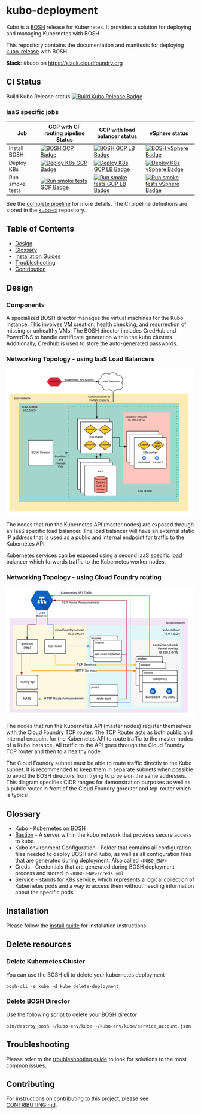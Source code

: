 # kubo-deployment

Kubo is a [BOSH](https://bosh.io/) release for Kubernetes. It provides a solution for deploying and managing Kubernetes with BOSH

This repository contains the documentation and manifests for deploying [kubo-release](https://github.com/cloudfoundry-incubator/kubo-release) with BOSH.


**Slack**: #kubo on https://slack.cloudfoundry.org

## CI Status

Build Kubo Release status [![Build Kubo Release Badge](https://ci.kubo.sh/api/v1/teams/main/pipelines/kubo-deployment/jobs/build-kubo-release/badge)](https://ci.kubo.sh/teams/main/pipelines/kubo-deployment)

### IaaS specific jobs

| Job | GCP with CF routing pipeline Status |GCP with load balancer status|vSphere status|
|---------|--------|--------|--------|
| Install BOSH | [![BOSH GCP Badge](https://ci.kubo.sh/api/v1/teams/main/pipelines/kubo-deployment/jobs/install-bosh-gcp/badge)](https://ci.kubo.sh/teams/main/pipelines/kubo-deployment) | [![BOSH GCP LB Badge](https://ci.kubo.sh/api/v1/teams/main/pipelines/kubo-deployment/jobs/install-bosh-gcp-lb/badge)](https://ci.kubo.sh/teams/main/pipelines/kubo-deployment) | [![BOSH vSphere Badge](https://ci.kubo.sh/api/v1/teams/main/pipelines/kubo-deployment/jobs/install-bosh-vsphere/badge)](https://ci.kubo.sh/teams/main/pipelines/kubo-deployment) |
| Deploy K8s | [![Deploy K8s GCP Badge](https://ci.kubo.sh/api/v1/teams/main/pipelines/kubo-deployment/jobs/deploy-k8s-gcp/badge)](https://ci.kubo.sh/teams/main/pipelines/kubo-deployment) | [![Deploy K8s GCP LB Badge](https://ci.kubo.sh/api/v1/teams/main/pipelines/kubo-deployment/jobs/deploy-k8s-gcp-lb/badge)](https://ci.kubo.sh/teams/main/pipelines/kubo-deployment) | [![Deploy K8s vSphere Badge](https://ci.kubo.sh/api/v1/teams/main/pipelines/kubo-deployment/jobs/deploy-k8s-vsphere/badge)](https://ci.kubo.sh/teams/main/pipelines/kubo-deployment) |
| Run smoke tests | [![Run smoke tests GCP Badge](https://ci.kubo.sh/api/v1/teams/main/pipelines/kubo-deployment/jobs/run-k8s-integration-tests-gcp/badge)](https://ci.kubo.sh/teams/main/pipelines/kubo-deployment) | [![Run smoke tests GCP LB Badge](https://ci.kubo.sh/api/v1/teams/main/pipelines/kubo-deployment/jobs/run-k8s-integration-tests-gcp-lb/badge)](https://ci.kubo.sh/teams/main/pipelines/kubo-deployment) | [![Run smoke tests vSphere Badge](https://ci.kubo.sh/api/v1/teams/main/pipelines/kubo-deployment/jobs/run-k8s-integration-tests-vsphere/badge)](https://ci.kubo.sh/teams/main/pipelines/kubo-deployment) |

See the [complete pipeline](https://ci.kubo.sh/teams/main/pipelines/kubo-deployment) for more details. The CI pipeline definitions are stored in the [kubo-ci](https://github.com/pivotal-cf-experimental/kubo-ci) repository.

## Table of Contents

- [Design](#design)
- [Glossary](#glossary)
- [Installation Guides](#installation)
- [Troubleshooting](#troubleshooting)
- [Contribution](#contributing)

## Design

### Components

A specialized BOSH director manages the virtual machines for the Kubo instance. This involves VM creation, health checking, and resurrection of missing or unhealthy VMs. The BOSH director includes CredHub and PowerDNS to handle certificate generation within the kubo clusters. Additionally, Credhub is used to store the auto-generated passwords.

### Networking Topology - using IaaS Load Balancers

![Diagram describing how traffic is routed to Kubo](docs/images/kubo-network.png)

The nodes that run the Kubernetes API (master nodes) are exposed through an IaaS specific load balancer. The load balancer will have an external static IP address that is used as a public and internal endpoint for traffic to the Kubernetes API.

Kubernetes services can be exposed using a second IaaS specific load balancer which forwards traffic to the Kubernetes worker nodes.

### Networking Topology - using Cloud Foundry routing

![Diagram describing how traffic is routed to Kubo using CF](docs/images/kubo-network-cf.png)

The nodes that run the Kubernetes API (master nodes) register themselves with the Cloud Foundry TCP router. The TCP Router acts as both public and internal endpoint for the Kubernetes API to route traffic to the master nodes of a Kubo instance. All traffic to the API goes through the Cloud Foundry TCP router and then to a healthy node. 

The Cloud Foundry subnet must be able to route traffic directly to the Kubo subnet. It is recommended to keep them in separate subnets when possible to avoid the BOSH directors from trying to provision the same addresses. This diagram specifies CIDR ranges for demonstration purposes as well as a public router in front of the Cloud Foundry gorouter and tcp-router which is typical.

## Glossary

- Kubo - Kubernetes on BOSH
- [Bastion](https://en.wikipedia.org/wiki/Jump_server) - A server within the kubo network that provides secure access to kubo.
- Kubo environment Configuration - Folder that contains all configuration files needed to deploy BOSH and Kubo, as well as all 
  configuration files that are generated during deployment. Also called `<KUBO_ENV>`
- Creds - Credentials that are generated during BOSH deployment process and stored in `<KUBO_ENV>/creds.yml`
- Service - stands for [K8s service](https://kubernetes.io/docs/user-guide/services), which represents a logical collection 
  of Kubernetes pods and a way to access them without needing information about the specific pods

## Installation

Please follow the [install guide](docs/user-guide/README.md) for installation instructions.

## Delete resources

### Delete Kubernetes Cluster

You can use the BOSH cli to delete your kubernetes deployment

```
bosh-cli -e kube -d kube delete-deployment
```

### Delete BOSH Director

Use the following script to delete your BOSH director

```
bin/destroy_bosh ~/kubo-env/kube ~/kubo-env/kube/service_account.json
```

## Troubleshooting

Please refer to the [troubleshooting guide](docs/user-guide/troubleshooting.md) to look for solutions to the most common issues. 

## Contributing

For instructions on contributing to this project, please see [CONTRIBUTING.md](CONTRIBUTING.md).
